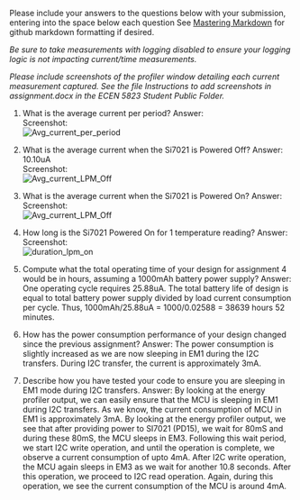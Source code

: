 Please include your answers to the questions below with your submission, entering into the space below each question
See [Mastering Markdown](https://guides.github.com/features/mastering-markdown/) for github markdown formatting if desired.

*Be sure to take measurements with logging disabled to ensure your logging logic is not impacting current/time measurements.*

*Please include screenshots of the profiler window detailing each current measurement captured.  See the file Instructions to add screenshots in assignment.docx in the ECEN 5823 Student Public Folder.* 

1. What is the average current per period?
   Answer:
   <br>Screenshot:  
   ![Avg_current_per_period](screenshots/assignment4/avg_current_per_period.jpg)  

2. What is the average current when the Si7021 is Powered Off?
   Answer: 10.10uA
   <br>Screenshot:  
   ![Avg_current_LPM_Off](screenshots/assignment4/avg_current_lpm_off.jpg)  

3. What is the average current when the Si7021 is Powered On?
   Answer:
   <br>Screenshot:  
   ![Avg_current_LPM_Off](screenshots/assignment4/avg_current_lpm_on.jpg)  

4. How long is the Si7021 Powered On for 1 temperature reading?
   Answer:
   <br>Screenshot:  
   ![duration_lpm_on](screenshots/assignment4/avg_current_lpm_on.jpg)  

5. Compute what the total operating time of your design for assignment 4 would be in hours, assuming a 1000mAh battery power supply?
   Answer: One operating cycle requires 25.88uA. The total battery life of design is equal to total battery power supply divided by load current consumption per cycle. 
		Thus, 1000mAh/25.88uA = 1000/0.02588 = 38639 hours 52 minutes.  
   
6. How has the power consumption performance of your design changed since the previous assignment?
   Answer: The power consumption is slightly increased as we are now sleeping in EM1 during the I2C transfers. During I2C transfer, the current is approximately 3mA. 
   
7. Describe how you have tested your code to ensure you are sleeping in EM1 mode during I2C transfers.
   Answer: By looking at the energy profiler output, we can easily ensure that the MCU is sleeping in EM1 during I2C transfers. As we know, the current consumption of MCU in 
		EM1 is approximately 3mA. By looking at the energy profiler output, we see that after providing power to SI7021 (PD15), we wait for 80mS and during these
		80mS, the MCU sleeps in EM3. Following this wait period, we start I2C write operation, and until the operation is complete, we observe a current consumption of
		upto 4mA. After I2C write operation, the MCU again sleeps in EM3 as we wait for another 10.8 seconds. After this operation, we proceed to I2C read operation. 
		Again, during this operation, we see the current consumption of the MCU is around 4mA. 
   

